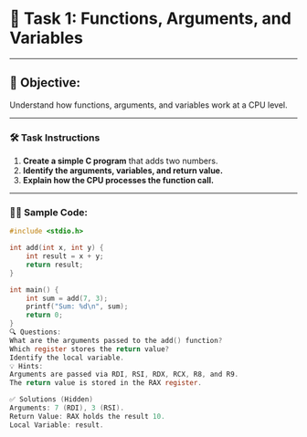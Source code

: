 # 🧠 Task 1: Functions, Arguments, and Variables  

---

## 🎯 **Objective:**  
Understand how functions, arguments, and variables work at a CPU level.

---

### 🛠️ **Task Instructions**

1. **Create a simple C program** that adds two numbers.  
2. **Identify the arguments, variables, and return value.**  
3. **Explain how the CPU processes the function call.**

---

### 🧑‍💻 **Sample Code:**

```c
#include <stdio.h>

int add(int x, int y) {
    int result = x + y;
    return result;
}

int main() {
    int sum = add(7, 3);
    printf("Sum: %d\n", sum);
    return 0;
}
🔍 Questions:
What are the arguments passed to the add() function?
Which register stores the return value?
Identify the local variable.
💡 Hints:
Arguments are passed via RDI, RSI, RDX, RCX, R8, and R9.
The return value is stored in the RAX register.

✅ Solutions (Hidden)
Arguments: 7 (RDI), 3 (RSI).
Return Value: RAX holds the result 10.
Local Variable: result.
